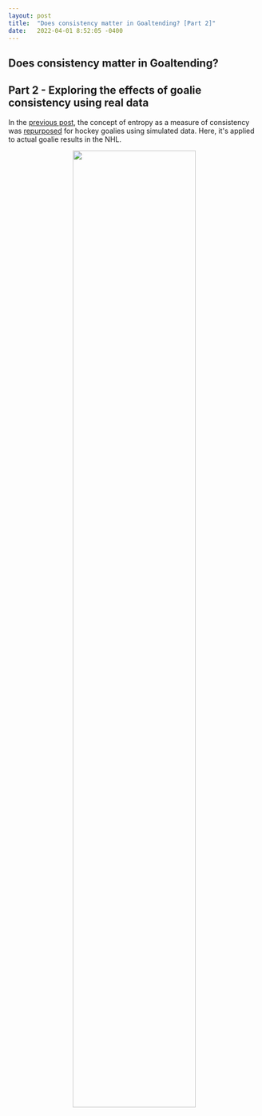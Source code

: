 ```yaml
---
layout: post
title:  "Does consistency matter in Goaltending? [Part 2]"
date:   2022-04-01 8:52:05 -0400
---
```


<h2> Does consistency matter in Goaltending? </h2>
<h2> Part 2 - Exploring the effects of goalie consistency using real data </h2>
<p>
In the <a href="https://spazznolo.github.io/2022/03/29/goalie-consistency-1.html">previous post</a>, the concept of entropy as a measure of consistency was <a href="https://github.com/namitanandakumar/Draft-Analysis/blob/master/Streakiness/VanHAC%202018.pdf">repurposed</a> for hockey goalies using simulated data. Here, it's applied to actual goalie results in the NHL.
</p>
<p>
<div style="text-align: center"> <img src="https://spazznolo.github.io/figs/goalie-two-one.png" width="70%" length="200"/></div>
</p>